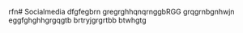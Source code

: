 rfn# Socialmedia
dfgfegbrn
gregrghhqnqrnggbRGG
grqgrnbgnhwjn
eggfghghhgrgqgtb
brtryjgrgrtbb btwhgtg
